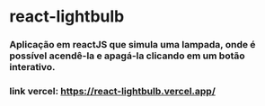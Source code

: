 # react-lightbulb

### Aplicação em reactJS que simula uma lampada, onde é possível acendê-la e apagá-la clicando em um botão interativo. 
### link vercel: https://react-lightbulb.vercel.app/
